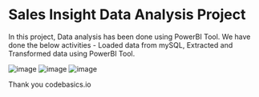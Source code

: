 # Sales Insight Data Analysis Project

In this project, Data analysis has been done using PowerBI Tool. 
We have done the below activities - Loaded data from mySQL, Extracted and Transformed data using PowerBI Tool.

![image](https://user-images.githubusercontent.com/52042305/183289311-79bc4cb6-fbd1-4e45-aff9-b43e9d8c42cc.png)
![image](https://user-images.githubusercontent.com/52042305/183289316-b75ecf88-888b-45a6-bc1b-ef8319e4286f.png)
![image](https://user-images.githubusercontent.com/52042305/183289323-33b1e7fa-a429-4b0c-b762-59372a72a6f8.png)

Thank you codebasics.io 
